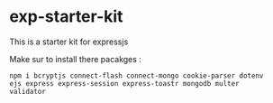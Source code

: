 # exp-starter-kit
This is a starter kit for expressjs

Make sur to install there pacakges : 

<code>npm i bcryptjs connect-flash connect-mongo cookie-parser dotenv ejs express express-session express-toastr mongodb multer validator</code>
